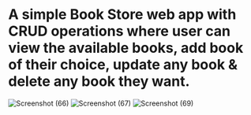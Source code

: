<h1>A simple Book Store web app with CRUD operations where user can view the available books, add book of their choice, update any book & delete any book they want.</h1>


  
![Screenshot (66)](https://github.com/animesh156/Book-Store/assets/114474707/bfd87e5c-fa50-4305-b3fc-402ac5908c53)
![Screenshot (67)](https://github.com/animesh156/Book-Store/assets/114474707/0bc6bcc5-c337-4952-b45e-1c2249a6617d)
![Screenshot (69)](https://github.com/animesh156/Book-Store/assets/114474707/00b4ccc3-366c-4703-91bf-f07eaae39f2e)


